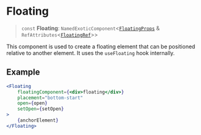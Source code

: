 # Floating

> `const` **Floating**: `NamedExoticComponent`\<[`FloatingProps`](../interfaces/FloatingProps.md) & `RefAttributes`\<[`FloatingRef`](../interfaces/FloatingRef.md)\>\>

This component is used to create a floating element that can be positioned relative to another element. It uses the `useFloating` hook internally.

## Example

```jsx
<Floating
	floatingComponent={<div>floating</div>}
	placement="bottom-start"
	open={open}
	setOpen={setOpen}
>
	{anchorElement}
</Floating>
```
